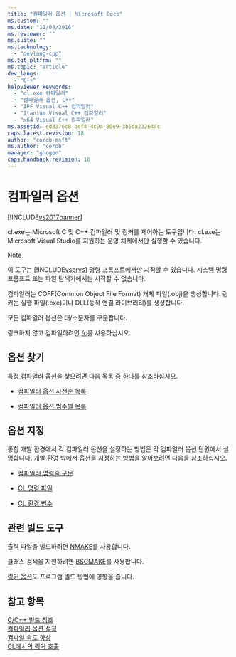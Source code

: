```yaml
---
title: "컴파일러 옵션 | Microsoft Docs"
ms.custom: ""
ms.date: "11/04/2016"
ms.reviewer: ""
ms.suite: ""
ms.technology: 
  - "devlang-cpp"
ms.tgt_pltfrm: ""
ms.topic: "article"
dev_langs: 
  - "C++"
helpviewer_keywords: 
  - "cl.exe 컴파일러"
  - "컴파일러 옵션, C++"
  - "IPF Visual C++ 컴파일러"
  - "Itanium Visual C++ 컴파일러"
  - "x64 Visual C++ 컴파일러"
ms.assetid: ed3376c8-bef4-4c9a-80e9-3b5da232644c
caps.latest.revision: 18
author: "corob-msft"
ms.author: "corob"
manager: "ghogen"
caps.handback.revision: 18
---
```

# 컴파일러 옵션
[!INCLUDE[vs2017banner](../../assembler/inline/includes/vs2017banner.md)]

cl.exe는 Microsoft C 및 C\+\+ 컴파일러 및 링커를 제어하는 도구입니다. cl.exe는 Microsoft Visual Studio를 지원하는 운영 체제에서만 실행할 수 있습니다.  
  
> [!NOTE]
>  이 도구는 [!INCLUDE[vsprvs](../../assembler/masm/includes/vsprvs_md.md)] 명령 프롬프트에서만 시작할 수 있습니다.  시스템 명령 프롬프트 또는 파일 탐색기에서는 시작할 수 없습니다.  
  
 컴파일러는 COFF\(Common Object File Format\) 개체 파일\(.obj\)을 생성합니다.  링커는 실행 파일\(.exe\)이나 DLL\(동적 연결 라이브러리\)를 생성합니다.  
  
 모든 컴파일러 옵션은 대\/소문자를 구분합니다.  
  
 링크하지 않고 컴파일하려면 [\/c](../../build/reference/c-compile-without-linking.md)를 사용하십시오.  
  
## 옵션 찾기  
 특정 컴파일러 옵션을 찾으려면 다음 목록 중 하나를 참조하십시오.  
  
-   [컴파일러 옵션 사전순 목록](../../build/reference/compiler-options-listed-alphabetically.md)  
  
-   [컴파일러 옵션 범주별 목록](../../build/reference/compiler-options-listed-by-category.md)  
  
## 옵션 지정  
 통합 개발 환경에서 각 컴파일러 옵션을 설정하는 방법은 각 컴파일러 옵션 단원에서 설명합니다.  개발 환경 밖에서 옵션을 지정하는 방법을 알아보려면 다음을 참조하십시오.  
  
-   [컴파일러 명령줄 구문](../../build/reference/compiler-command-line-syntax.md)  
  
-   [CL 명령 파일](../../build/reference/cl-command-files.md)  
  
-   [CL 환경 변수](../../build/reference/cl-environment-variables.md)  
  
## 관련 빌드 도구  
 출력 파일을 빌드하려면 [NMAKE](../../build/nmake-reference.md)를 사용합니다.  
  
 클래스 검색을 지원하려면 [BSCMAKE](../../build/reference/bscmake-reference.md)를 사용합니다.  
  
 [링커 옵션](../../build/reference/linker-options.md)도 프로그램 빌드 방법에 영향을 줍니다.  
  
## 참고 항목  
 [C\/C\+\+ 빌드 참조](../../build/reference/c-cpp-building-reference.md)   
 [컴파일러 옵션 설정](../../build/reference/setting-compiler-options.md)   
 [컴파일 속도 향상](../../build/reference/fast-compilation.md)   
 [CL에서의 링커 호출](../../build/reference/cl-invokes-the-linker.md)